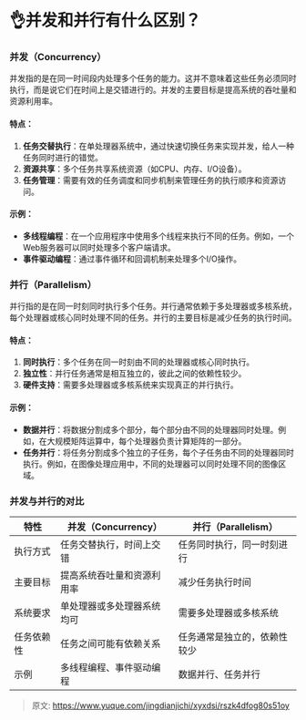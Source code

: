 # 👌并发和并行有什么区别？

### 并发（Concurrency）
并发指的是在同一时间段内处理多个任务的能力。这并不意味着这些任务必须同时执行，而是说它们在时间上是交错进行的。并发的主要目标是提高系统的吞吐量和资源利用率。

#### 特点：
1. **任务交替执行**：在单处理器系统中，通过快速切换任务来实现并发，给人一种任务同时进行的错觉。
2. **资源共享**：多个任务共享系统资源（如CPU、内存、I/O设备）。
3. **任务管理**：需要有效的任务调度和同步机制来管理任务的执行顺序和资源访问。

#### 示例：
+ **多线程编程**：在一个应用程序中使用多个线程来执行不同的任务。例如，一个Web服务器可以同时处理多个客户端请求。
+ **事件驱动编程**：通过事件循环和回调机制来处理多个I/O操作。

### 并行（Parallelism）
并行指的是在同一时刻同时执行多个任务。并行通常依赖于多处理器或多核系统，每个处理器或核心同时处理不同的任务。并行的主要目标是减少任务的执行时间。

#### 特点：
1. **同时执行**：多个任务在同一时刻由不同的处理器或核心同时执行。
2. **独立性**：并行任务通常是相互独立的，彼此之间的依赖性较少。
3. **硬件支持**：需要多处理器或多核系统来实现真正的并行执行。

#### 示例：
+ **数据并行**：将数据分割成多个部分，每个部分由不同的处理器同时处理。例如，在大规模矩阵运算中，每个处理器负责计算矩阵的一部分。
+ **任务并行**：将任务分割成多个独立的子任务，每个子任务由不同的处理器同时执行。例如，在图像处理应用中，不同的处理器可以同时处理不同的图像区域。

### 并发与并行的对比
| 特性 | 并发（Concurrency） | 并行（Parallelism） |
| --- | --- | --- |
| 执行方式 | 任务交替执行，时间上交错 | 任务同时执行，同一时刻进行 |
| 主要目标 | 提高系统吞吐量和资源利用率 | 减少任务执行时间 |
| 系统要求 | 单处理器或多处理器系统均可 | 需要多处理器或多核系统 |
| 任务依赖性 | 任务之间可能有依赖关系 | 任务通常是独立的，依赖性较少 |
| 示例 | 多线程编程、事件驱动编程 | 数据并行、任务并行 |




> 原文: <https://www.yuque.com/jingdianjichi/xyxdsi/rszk4dfog80s51oy>
